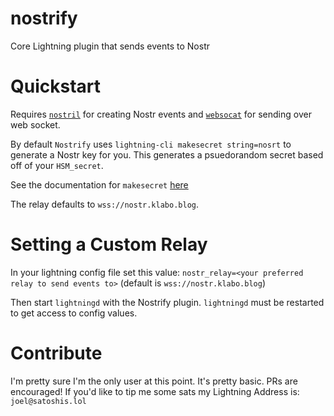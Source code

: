 # nostrify
Core Lightning plugin that sends events to Nostr

# Quickstart

Requires [`nostril`](https://github.com/jb55/nostril/tree/master) for creating Nostr events and [`websocat`](https://github.com/vi/websocat) for sending over web socket.

By default `Nostrify` uses `lightning-cli makesecret string=nosrt` to generate a Nostr key for you. This generates a psuedorandom secret based off of your `HSM_secret`.

See the documentation for `makesecret` [here](https://lightning.readthedocs.io/lightning-makesecret.7.html?highlight=makesecret)

The relay defaults to `wss://nostr.klabo.blog`.

# Setting a Custom Relay

In your lightning config file set this value:
`nostr_relay=<your preferred relay to send events to>` (default is `wss://nostr.klabo.blog`)

Then start `lightningd` with the Nostrify plugin. `lightningd` must be restarted to get access to config values.

# Contribute

I'm pretty sure I'm the only user at this point. It's pretty basic. PRs are encouraged! If you'd like to tip me some sats my Lightning Address is: `joel@satoshis.lol`